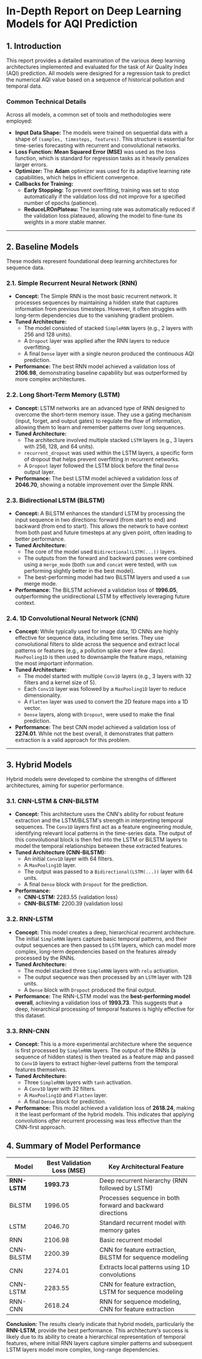 # In-Depth Report on Deep Learning Models for AQI Prediction

## 1. Introduction

This report provides a detailed examination of the various deep learning architectures implemented and evaluated for the task of Air Quality Index (AQI) prediction. All models were designed for a regression task to predict the numerical AQI value based on a sequence of historical pollution and temporal data.

### Common Technical Details

Across all models, a common set of tools and methodologies were employed:

- **Input Data Shape:** The models were trained on sequential data with a shape of `(samples, timesteps, features)`. This structure is essential for time-series forecasting with recurrent and convolutional networks.
- **Loss Function:** **Mean Squared Error (MSE)** was used as the loss function, which is standard for regression tasks as it heavily penalizes larger errors.
- **Optimizer:** The **Adam** optimizer was used for its adaptive learning rate capabilities, which helps in efficient convergence.
- **Callbacks for Training:**
  - **Early Stopping:** To prevent overfitting, training was set to stop automatically if the validation loss did not improve for a specified number of epochs (patience).
  - **ReduceLROnPlateau:** The learning rate was automatically reduced if the validation loss plateaued, allowing the model to fine-tune its weights in a more stable manner.

---

## 2. Baseline Models

These models represent foundational deep learning architectures for sequence data.

### 2.1. Simple Recurrent Neural Network (RNN)

- **Concept:** The Simple RNN is the most basic recurrent network. It processes sequences by maintaining a hidden state that captures information from previous timesteps. However, it often struggles with long-term dependencies due to the vanishing gradient problem.
- **Tuned Architecture:**
  - The model consisted of stacked `SimpleRNN` layers (e.g., 2 layers with 256 and 128 units).
  - A `Dropout` layer was applied after the RNN layers to reduce overfitting.
  - A final `Dense` layer with a single neuron produced the continuous AQI prediction.
- **Performance:** The best RNN model achieved a validation loss of **2106.98**, demonstrating baseline capability but was outperformed by more complex architectures.

### 2.2. Long Short-Term Memory (LSTM)

- **Concept:** LSTM networks are an advanced type of RNN designed to overcome the short-term memory issue. They use a gating mechanism (input, forget, and output gates) to regulate the flow of information, allowing them to learn and remember patterns over long sequences.
- **Tuned Architecture:**
  - The architecture involved multiple stacked `LSTM` layers (e.g., 3 layers with 256, 128, and 64 units).
  - `recurrent_dropout` was used within the LSTM layers, a specific form of dropout that helps prevent overfitting in recurrent networks.
  - A `Dropout` layer followed the LSTM block before the final `Dense` output layer.
- **Performance:** The best LSTM model achieved a validation loss of **2046.70**, showing a notable improvement over the Simple RNN.

### 2.3. Bidirectional LSTM (BiLSTM)

- **Concept:** A BiLSTM enhances the standard LSTM by processing the input sequence in two directions: forward (from start to end) and backward (from end to start). This allows the network to have context from both past and future timesteps at any given point, often leading to better performance.
- **Tuned Architecture:**
  - The core of the model used `Bidirectional(LSTM(...))` layers.
  - The outputs from the forward and backward passes were combined using a `merge_mode` (both `sum` and `concat` were tested, with `sum` performing slightly better in the best model).
  - The best-performing model had two BiLSTM layers and used a `sum` merge mode.
- **Performance:** The BiLSTM achieved a validation loss of **1996.05**, outperforming the unidirectional LSTM by effectively leveraging future context.

### 2.4. 1D Convolutional Neural Network (CNN)

- **Concept:** While typically used for image data, 1D CNNs are highly effective for sequence data, including time series. They use convolutional filters to slide across the sequence and extract local patterns or features (e.g., a pollution spike over a few days). `MaxPooling1D` is then used to downsample the feature maps, retaining the most important information.
- **Tuned Architecture:**
  - The model started with multiple `Conv1D` layers (e.g., 3 layers with 32 filters and a kernel size of 5).
  - Each `Conv1D` layer was followed by a `MaxPooling1D` layer to reduce dimensionality.
  - A `Flatten` layer was used to convert the 2D feature maps into a 1D vector.
  - `Dense` layers, along with `Dropout`, were used to make the final prediction.
- **Performance:** The best CNN model achieved a validation loss of **2274.01**. While not the best overall, it demonstrates that pattern extraction is a valid approach for this problem.

---

## 3. Hybrid Models

Hybrid models were developed to combine the strengths of different architectures, aiming for superior performance.

### 3.1. CNN-LSTM & CNN-BiLSTM

- **Concept:** This architecture uses the CNN's ability for robust feature extraction and the LSTM/BiLSTM's strength in interpreting temporal sequences. The `Conv1D` layers first act as a feature engineering module, identifying relevant local patterns in the time-series data. The output of this convolutional block is then fed into the LSTM or BiLSTM layers to model the temporal relationships between these extracted features.
- **Tuned Architecture (CNN-BiLSTM):**
  - An initial `Conv1D` layer with 64 filters.
  - A `MaxPooling1D` layer.
  - The output was passed to a `Bidirectional(LSTM(...))` layer with 64 units.
  - A final `Dense` block with `Dropout` for the prediction.
- **Performance:**
  - **CNN-LSTM:** 2283.55 (validation loss)
  - **CNN-BiLSTM:** 2200.39 (validation loss)

### 3.2. RNN-LSTM

- **Concept:** This model creates a deep, hierarchical recurrent architecture. The initial `SimpleRNN` layers capture basic temporal patterns, and their output sequences are then passed to `LSTM` layers, which can model more complex, long-term dependencies based on the features already processed by the RNNs.
- **Tuned Architecture:**
  - The model stacked three `SimpleRNN` layers with `relu` activation.
  - The output sequence was then processed by an `LSTM` layer with 128 units.
  - A `Dense` block with `Dropout` produced the final output.
- **Performance:** The RNN-LSTM model was the **best-performing model overall**, achieving a validation loss of **1993.73**. This suggests that a deep, hierarchical processing of temporal features is highly effective for this dataset.

### 3.3. RNN-CNN

- **Concept:** This is a more experimental architecture where the sequence is first processed by `SimpleRNN` layers. The output of the RNNs (a sequence of hidden states) is then treated as a feature map and passed to `Conv1D` layers to extract higher-level patterns from the temporal features themselves.
- **Tuned Architecture:**
  - Three `SimpleRNN` layers with `tanh` activation.
  - A `Conv1D` layer with 32 filters.
  - A `MaxPooling1D` and `Flatten` layer.
  - A final `Dense` block for prediction.
- **Performance:** This model achieved a validation loss of **2618.24**, making it the least performant of the hybrid models. This indicates that applying convolutions *after* recurrent processing was less effective than the CNN-first approach.

## 4. Summary of Model Performance

| Model         | Best Validation Loss (MSE) | Key Architectural Feature                                  |
|---------------|----------------------------|------------------------------------------------------------|
| **RNN-LSTM**  | **1993.73**                | Deep recurrent hierarchy (RNN followed by LSTM)            |
| BiLSTM        | 1996.05                    | Processes sequence in both forward and backward directions |
| LSTM          | 2046.70                    | Standard recurrent model with memory gates                 |
| RNN           | 2106.98                    | Basic recurrent model                                      |
| CNN-BiLSTM    | 2200.39                    | CNN for feature extraction, BiLSTM for sequence modeling   |
| CNN           | 2274.01                    | Extracts local patterns using 1D convolutions              |
| CNN-LSTM      | 2283.55                    | CNN for feature extraction, LSTM for sequence modeling     |
| RNN-CNN       | 2618.24                    | RNN for sequence modeling, CNN for feature extraction      |

**Conclusion:** The results clearly indicate that hybrid models, particularly the **RNN-LSTM**, provide the best performance. This architecture's success is likely due to its ability to create a hierarchical representation of temporal features, where initial RNN layers capture simpler patterns and subsequent LSTM layers model more complex, long-range dependencies.
